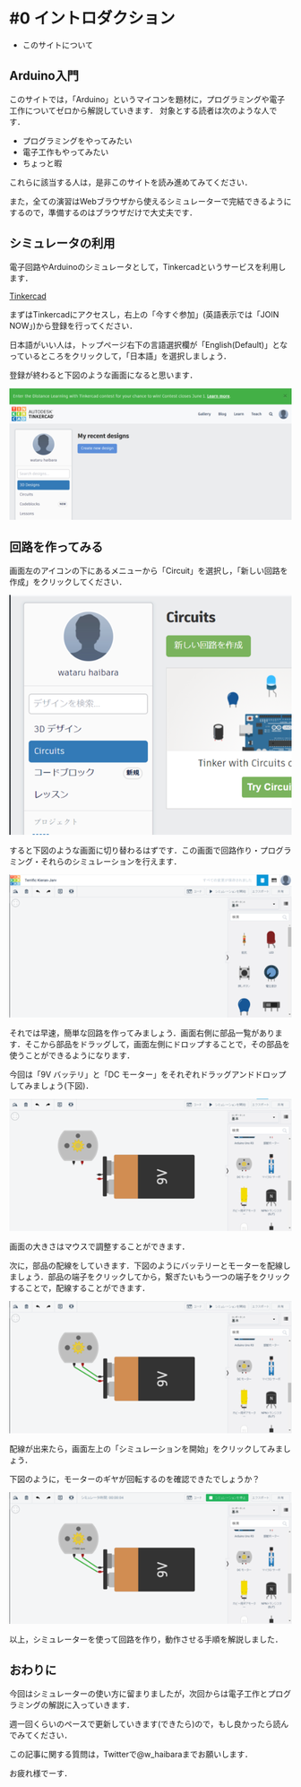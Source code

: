 # #0 イントロダクション
- このサイトについて

## Arduino入門
このサイトでは，「Arduino」というマイコンを題材に，プログラミングや電子工作についてゼロから解説していきます．
対象とする読者は次のような人です．
- プログラミングをやってみたい
- 電子工作もやってみたい
- ちょっと暇

これらに該当する人は，是非このサイトを読み進めてみてください．

また，全ての演習はWebブラウザから使えるシミュレーターで完結できるようにするので，準備するのはブラウザだけで大丈夫です．

## シミュレータの利用
電子回路やArduinoのシミュレータとして，Tinkercadというサービスを利用します．

[Tinkercad](https://www.tinkercad.com/)

まずはTinkercadにアクセスし，右上の「今すぐ参加」(英語表示では「JOIN NOW」)から登録を行ってください．

日本語がいい人は，トップページ右下の言語選択欄が「English(Default)」となっているところをクリックして，「日本語」を選択しましょう．

登録が終わると下図のような画面になると思います．

![Tinkercadに登録した後の画面](https://raw.githubusercontent.com/w-haibara/w-haibara.github.io/dev/src/views/seminar/posts/assets/0/dashboad.png)

## 回路を作ってみる

画面左のアイコンの下にあるメニューから「Circuit」を選択し，「新しい回路を作成」をクリックしてください．

![「Circuit」を選択](https://raw.githubusercontent.com/w-haibara/w-haibara.github.io/dev/src/views/seminar/posts/assets/0/menu.png)

すると下図のような画面に切り替わるはずです．この画面で回路作り・プログラミング・それらのシミュレーションを行えます．

![回路作成画面](https://raw.githubusercontent.com/w-haibara/w-haibara.github.io/dev/src/views/seminar/posts/assets/0/editpage.png)

それでは早速，簡単な回路を作ってみましょう．画面右側に部品一覧があります．そこから部品をドラッグして，画面左側にドロップすることで，その部品を使うことができるようになります．

今回は「9V バッテリ」と「DC モーター」をそれぞれドラッグアンドドロップしてみましょう(下図)．

![バッテリーとモーター1](https://raw.githubusercontent.com/w-haibara/w-haibara.github.io/dev/src/views/seminar/posts/assets/0/circuit1.png)

画面の大きさはマウスで調整することができます．

次に，部品の配線をしていきます．下図のようにバッテリーとモーターを配線しましょう．部品の端子をクリックしてから，繋ぎたいもう一つの端子をクリックすることで，配線することができます．

![バッテリーとモーター2](https://raw.githubusercontent.com/w-haibara/w-haibara.github.io/dev/src/views/seminar/posts/assets/0/circuit2.png)

配線が出来たら，画面左上の「シミュレーションを開始」をクリックしてみましょう．

下図のように，モーターのギヤが回転するのを確認できたでしょうか？

![バッテリーとモーター3](https://raw.githubusercontent.com/w-haibara/w-haibara.github.io/dev/src/views/seminar/posts/assets/0/circuit3.png)

以上，シミュレーターを使って回路を作り，動作させる手順を解説しました．

## おわりに

今回はシミュレーターの使い方に留まりましたが，次回からは電子工作とプログラミングの解説に入っていきます．

週一回くらいのペースで更新していきます(できたら)ので，もし良かったら読んでみてください．

この記事に関する質問は，Twitterで@w_haibaraまでお願いします．

お疲れ様でーす．
